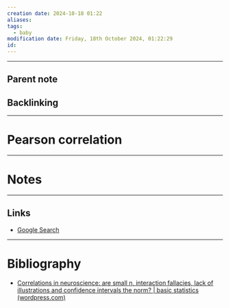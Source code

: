 ```yaml
---
creation date: 2024-10-18 01:22
aliases: 
tags:
  - baby
modification date: Friday, 18th October 2024, 01:22:29
id:
---
```

---

## Parent note

## Backlinking


---
# Pearson correlation


---
# Notes


---
## Links
- [Google Search](https://www.google.com/search?q=Pearson+correlation)

---
# Bibliography
+ [Correlations in neuroscience: are small n, interaction fallacies, lack of illustrations and confidence intervals the norm? | basic statistics (wordpress.com)](https://garstats.wordpress.com/2018/06/11/ejn2017/#comments)